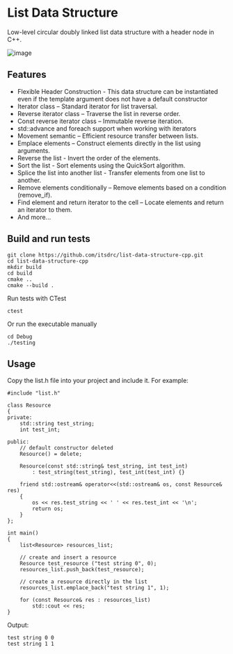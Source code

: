 # List Data Structure
Low-level circular doubly linked list data structure with a header node in C++.

![image](https://github.com/itsdrc/list-data-structure-cpp/blob/37844bf523c203d8204c2fb45ef04c1a15e561a6/list.png)

## Features
- Flexible Header Construction - This data structure can be instantiated even if the template argument does not have a default constructor
- Iterator class  – Standard iterator for list traversal.
- Reverse iterator class – Traverse the list in reverse order.
- Const reverse iterator class – Immutable reverse iteration.
- std::advance and foreach support when working with iterators
- Movement semantic – Efficient resource transfer between lists.
- Emplace elements – Construct elements directly in the list using arguments.
- Reverse the list - Invert the order of the elements.
- Sort the list - Sort elements using the QuickSort algorithm.
- Splice the list into another list - Transfer elements from one list to another.
- Remove elements conditionally – Remove elements based on a condition (remove_if).
- Find element and return iterator to the cell – Locate elements and return an iterator to them.
- And more...

## Build and run tests
```
git clone https://github.com/itsdrc/list-data-structure-cpp.git
cd list-data-structure-cpp
mkdir build
cd build
cmake ..
cmake --build .
```

Run tests with CTest
```
ctest
```

Or run the executable manually
```
cd Debug
./testing
```

## Usage
Copy the list.h file into your project and include it. For example:
```
#include "list.h"

class Resource
{
private:
	std::string test_string;
	int test_int;

public:
	// default constructor deleted
	Resource() = delete;

	Resource(const std::string& test_string, int test_int)
		: test_string(test_string), test_int(test_int) {}

	friend std::ostream& operator<<(std::ostream& os, const Resource& res)
	{
		os << res.test_string << ' ' << res.test_int << '\n';
		return os;
	}
};

int main()
{
	list<Resource> resources_list;

	// create and insert a resource
	Resource test_resource ("test string 0", 0);
	resources_list.push_back(test_resource);

	// create a resource directly in the list
	resources_list.emplace_back("test string 1", 1);

	for (const Resource& res : resources_list)
		std::cout << res;
}
```

Output: 
```
test string 0 0
test string 1 1
```


